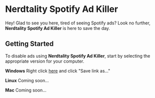 **Nerdtality Spotify Ad Killer**
===================


Hey! Glad to see you here, tired of seeing Spotify ads? Look no further, **Nerdtality Spotify Ad Killer** is here to save the day.


**Getting Started**
-------------

To disable ads using  **Nerdtality Spotify Ad Killer**, start by selecting the appropriate version for your computer.

**Windows**
Right click [here](https://github.com/Nerdtality/Nerdtality-Spotify-Ad-Killer/raw/master/nerdtality-windows-spotify-ad-killer.cmd "GitHub RAW Nerdtality Windows Spotify Ad Killer") and click "Save link as..."

**Linux**
Coming soon...

**Mac**
Coming soon...
